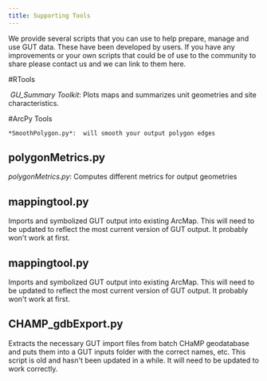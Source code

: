 ```yaml
---
title: Supporting Tools
---
```

We provide several scripts that you can use to help prepare, manage and use GUT data.  These have been developed by users.  If you have any improvements or your own scripts that could be of use to the community to share please contact us and we can link to them here.

#RTools

​	*GU_Summary Toolkit*:  Plots maps and summarizes unit geometries and site characteristics.

#ArcPy Tools

 	*SmoothPolygon.py*:  will smooth your output polygon edges

## polygonMetrics.py

*polygonMetrics.py*: Computes different metrics for output geometries

## mappingtool.py

Imports and symbolized GUT output into existing ArcMap.  This will need to be updated to reflect the most current version of GUT output.  It probably won't work at first.

## mappingtool.py

Imports and symbolized GUT output into existing ArcMap.  This will need to be updated to reflect the most current version of GUT output.  It probably won't work at first.

## CHAMP_gdbExport.py

Extracts the necessary GUT import files from batch CHaMP geodatabase and puts them into a GUT inputs folder with the correct names, etc.  This script is old and hasn't been updated in a while.  It will need to be updated  to work correctly.

